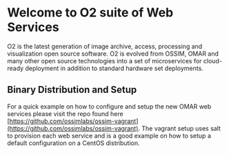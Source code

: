 # Welcome to O2 suite of Web Services

O2 is the latest generation of image archive, access, processing and visualization open source software.  O2 is evolved from OSSIM, OMAR and many other open source technologies into a set of microservices for cloud-ready deployment in addition to standard hardware set deployments.


## Binary Distribution and Setup

For a quick example on how to configure and setup the new OMAR web services please visit the repo found here [https://github.com/ossimlabs/ossim-vagrant](https://github.com/ossimlabs/ossim-vagrant). The vagrant setup uses salt to provision each web service and is a good example on how to setup a default configuration on a CentOS distribution.  


